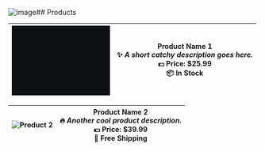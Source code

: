 <img width="198" height="141" alt="image" src="https://github.com/user-attachments/assets/5ff8c684-b1f2-4e1c-af6c-26445b116a48" />## Products

| ![Product 1](res/images/prod-1.png) | **Product Name 1**  <br> ✨ *A short catchy description goes here.* <br> 💵 **Price:** $25.99 <br> 📦 **In Stock** |
|----------------------------------------------|-----------------------------------------------------------------------------------------------------------------------------------------|

| ![Product 2](https://via.placeholder.com/100) | **Product Name 2**  <br> 🔥 *Another cool product description.* <br> 💵 **Price:** $39.99 <br> 🚚 **Free Shipping** |
|----------------------------------------------|-----------------------------------------------------------------------------------------------------------------------------------------|
